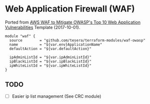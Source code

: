 # Web Application Firewall (WAF)


Ported from [AWS WAF to Mitigate OWASP's Top 10 Web Application Vulnerabilities](https://aws.amazon.com/about-aws/whats-new/2017/07/use-aws-waf-to-mitigate-owasps-top-10-web-application-vulnerabilities/) Template (2017-10-01).


```hcl-terraform
module "waf" {
  source        = "github.com/tesera/terraform-modules/waf-owasp"
  name          = "${var.env}ApplicationName"
  defaultAction = "${var.defaultAction}"

  ipAdminListId = "${var.ipAdminListId}"
  ipBlackListId = "${var.ipBlackListId}"
  ipWhiteListId = "${var.ipWhiteListId}"
}
```


## TODO
- [ ] Easier ip list management (See CRC module)
